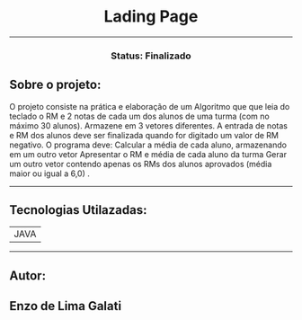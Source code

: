 <h1 align="center">Lading Page</h1>

<hr>
 
<h3 align="center">Status: Finalizado</h3>

## Sobre o projeto:
<p>O projeto consiste na prática e elaboração de um Algoritmo que que leia do teclado o RM e 2 notas de cada um dos alunos de uma turma (com no máximo 30 alunos). Armazene em 3 vetores diferentes.
	A entrada de notas e RM dos alunos deve ser finalizada quando  for digitado um valor de RM negativo. 
	O programa deve:
Calcular a média de cada aluno, armazenando em um outro vetor
Apresentar o RM e média de cada aluno da turma
Gerar um outro vetor contendo apenas os RMs dos alunos aprovados (média maior ou igual a 6,0)
.</p>

<hr>

## Tecnologias Utilazadas:

<table>
  <tr>
    <td>JAVA</td> 
  </tr>
</table>

<hr>

## Autor:

<h2>Enzo de Lima Galati</h2>

